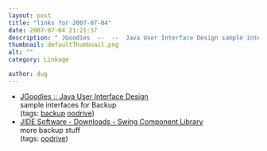 ```yaml
---
layout: post
title: "links for 2007-07-04"
date: 2007-07-04 21:21:37
description: " JGoodies  --  --  Java User Interface Design sample interfaces for Backup (tags --  backup oodrive) JIDE Software - Downloads - Swing Component Library more backup stuff (tags --  oodrive)&#8230;"
thumbnail: defaultThumbnail.png
alt: ""
category: Linkage

author: dug
---
```


<ul class="delicious">
	<li>
		<div class="delicious-link"><a href="http://jgoodies.com/">JGoodies :: Java User Interface Design</a></div>
		<div class="delicious-extended">sample interfaces for Backup</div>
		<div class="delicious-tags">(tags: <a href="http://del.icio.us/dug/backup">backup</a> <a href="http://del.icio.us/dug/oodrive">oodrive</a>)</div>
	</li>
	<li>
		<div class="delicious-link"><a href="http://www.jidesoft.com/products/download.htm"><span class="caps">JIDE</span> Software - Downloads - Swing Component Library</a></div>
		<div class="delicious-extended">more backup stuff</div>
		<div class="delicious-tags">(tags: <a href="http://del.icio.us/dug/oodrive">oodrive</a>)</div>
	</li>
</ul>
